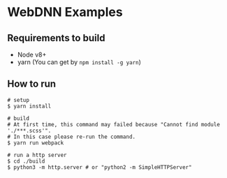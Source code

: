 # WebDNN Examples

## Requirements to build

- Node v8+
- yarn (You can get by `npm install -g yarn`)

## How to run

```shell
# setup
$ yarn install

# build
# At first time, this command may failed because "Cannot find module './***.scss'".
# In this case please re-run the command.
$ yarn run webpack

# run a http server
$ cd ./build
$ python3 -m http.server # or "python2 -m SimpleHTTPServer"
```